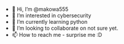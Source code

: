 - 👋 Hi, I’m @makowa555
- 👀 I’m interested in cybersecurity
- 🌱 I’m currently learning python
- 💞️ I’m looking to collaborate on not sure yet.
- 📫 How to reach me - surprise me :D

<!---
makowa555/makowa555 is a ✨ special ✨ repository because its `README.md` (this file) appears on your GitHub profile.
You can click the Preview link to take a look at your changes.
--->
